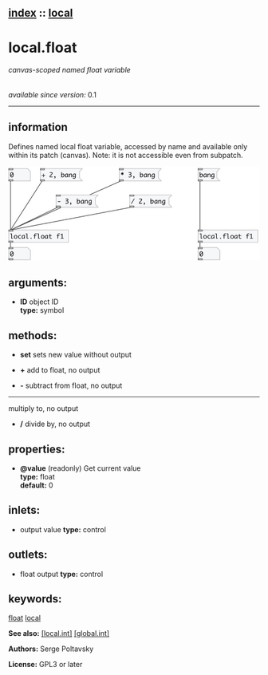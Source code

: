 [index](index.html) :: [local](category_local.html)
---

# local.float

###### canvas-scoped named float variable

*available since version:* 0.1

---


## information
Defines named local float variable, accessed by name and available only within its
            patch (canvas). Note: it is not accessible even from subpatch.



[![example](../examples/img/local.float.jpg)](../examples/pd/local.float.pd)



## arguments:

* **ID**
object ID<br>
__type:__ symbol<br>



## methods:

* **set**
sets new value without output<br>

* **+**
add to float, no output<br>

* **-**
subtract from float, no output<br>

* *****
multiply to, no output<br>

* **/**
divide by, no output<br>




## properties:

* **@value** (readonly)
Get current value<br>
__type:__ float<br>
__default:__ 0<br>



## inlets:

* output value 
__type:__ control<br>



## outlets:

* float output
__type:__ control<br>



## keywords:

[float](keywords/float.html)
[local](keywords/local.html)



**See also:**
[\[local.int\]](local.int.html)
[\[global.int\]](global.int.html)




**Authors:** Serge Poltavsky




**License:** GPL3 or later





